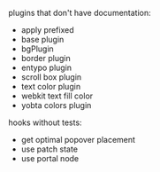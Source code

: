 plugins that don't have documentation:
  * apply prefixed
  * base plugin
  * bgPlugin
  * border plugin
  * entypo plugin
  * scroll box plugin
  * text color plugin
  * webkit text fill color
  * yobta colors plugin

hooks without tests:
  * get optimal popover placement
  * use patch state
  * use portal node
